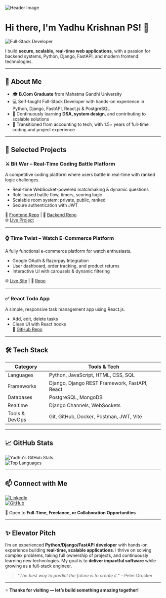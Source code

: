 ![Header Image](https://media.licdn.com/dms/image/v2/D4E16AQFiW6Eb3qcn3w/profile-displaybackgroundimage-shrink_350_1400/profile-displaybackgroundimage-shrink_350_1400/0/1721711745129?e=1758758400&v=beta&t=SwJg03BUnbs7KYnI-Cfl02m4n9i_9Myvpww8mWKQ420)

# Hi there, I'm Yadhu Krishnan PS! 👋

![Full-Stack Developer](https://img.shields.io/badge/Full--Stack%20Developer-🚀-blue?style=for-the-badge)

I build **secure, scalable, real-time web applications**, with a passion for backend systems, Python, Django, FastAPI, and modern frontend technologies.

---

## 🌟 About Me

- 🎓 **B.Com Graduate** from Mahatma Gandhi University  
- 💻 Self-taught Full-Stack Developer with hands-on experience in Python, Django, FastAPI, React.js & PostgreSQL  
- 🧠 Continuously learning **DSA, system design**, and contributing to scalable solutions  
- 🔄 Transitioned from accounting to tech, with 1.5+ years of full-time coding and project experience  

---

## 🚀 Selected Projects

### ⚔️ Bit War – Real-Time Coding Battle Platform  
A competitive coding platform where users battle in real-time with ranked logic challenges.

- Real-time WebSocket-powered matchmaking & dynamic questions  
- Role-based battle flow, timers, scoring logic  
- Scalable room system: private, public, ranked  
- Secure authentication with JWT

🔗 [Frontend Repo](https://github.com/yadhuu06/BitWar-front-end) | 🔗 [Backend Repo](https://github.com/yadhuu06/bitwar-backend)  
🌐 [Live Project](https://www.bitcode.live/)

---

### ⌚ Time Twist – Watch E-Commerce Platform  
A fully functional e-commerce platform for watch enthusiasts.

- Google OAuth & Razorpay Integration  
- User dashboard, order tracking, and product returns  
- Interactive UI with carousels & dynamic filtering  

🌐 [Live Site](https://timetwist.shop/) | 🔗 [Repo](https://github.com/yadhuu06/time-twist)

---

### ✅ React Todo App  
A simple, responsive task management app using React.js.

- Add, edit, delete tasks  
- Clean UI with React hooks  
🔗 [GitHub Repo](https://github.com/yadhuu06/react-todo-app)

---

## 🛠️ Tech Stack

| Category        | Tools & Tech                                   |
|-----------------|-----------------------------------------------|
| Languages       | Python, JavaScript, HTML, CSS, SQL           |
| Frameworks      | Django, Django REST Framework, FastAPI, React |
| Databases       | PostgreSQL, MongoDB                           |
| Realtime        | Django Channels, WebSockets                   |
| Tools & DevOps  | Git, GitHub, Docker, Postman, JWT, Vite      |

---

## 📈 GitHub Stats

![Yadhu's GitHub Stats](https://github-readme-stats.vercel.app/api?username=yadhuu06&show_icons=true&theme=radical)  
![Top Languages](https://github-readme-stats.vercel.app/api/top-langs/?username=yadhuu06&layout=compact&theme=radical)

---

## 📫 Connect with Me

[![LinkedIn](https://img.shields.io/badge/LinkedIn-blue?style=for-the-badge&logo=linkedin)](https://www.linkedin.com/in/yadhu-krishnan-2aa958300/)  
[![GitHub](https://img.shields.io/badge/GitHub-000?style=for-the-badge&logo=github)](https://github.com/yadhuu06)

💬 Open to **Full-Time, Freelance, or Collaboration Opportunities**  

---

## ✨ Elevator Pitch

I’m an experienced **Python/Django/FastAPI developer** with hands-on experience building **real-time, scalable applications**. I thrive on solving complex problems, taking full ownership of projects, and continuously learning new technologies. My goal is to **deliver impactful software** while growing as a full-stack engineer.  

> *“The best way to predict the future is to create it.”* – Peter Drucker

---

⭐ **Thanks for visiting — let’s build something amazing together!**
